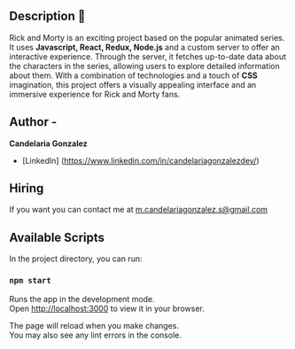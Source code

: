 ## Description 🍁

  Rick and Morty is an exciting project based on the popular animated series. It uses **Javascript, React, Redux, Node.js** and a custom server to offer an interactive experience. Through the server, it fetches up-to-date data about the characters in the series, allowing users to explore detailed information about them. With a combination of technologies and a touch of **CSS** imagination, this project offers a visually appealing interface and an immersive experience for Rick and Morty fans.


## Author -
**Candelaria Gonzalez**

* [LinkedIn] (https://www.linkedin.com/in/candelariagonzalezdev/)

## Hiring
If you want you can contact me at m.candelariagonzalez.s@gmail.com

## Available Scripts

In the project directory, you can run:

### `npm start`

Runs the app in the development mode.\
Open [http://localhost:3000](http://localhost:3000) to view it in your browser.

The page will reload when you make changes.\
You may also see any lint errors in the console.

